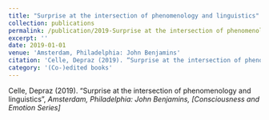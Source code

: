 ```yaml
---
title: "Surprise at the intersection of phenomenology and linguistics"
collection: publications
permalink: /publication/2019-Surprise at the intersection of phenomenology and linguistics
excerpt: ''
date: 2019-01-01
venue: 'Amsterdam, Philadelphia: John Benjamins'
citation: 'Celle, Depraz (2019). “Surprise at the intersection of phenomenology and linguistics”, <i>Amsterdam, Philadelphia: John Benjamins, [Consciousness and Emotion Series]</i>'
category: '(Co-)edited books'
---
```

Celle, Depraz (2019). “Surprise at the intersection of phenomenology and linguistics”, <i>Amsterdam, Philadelphia: John Benjamins, [Consciousness and Emotion Series]</i>